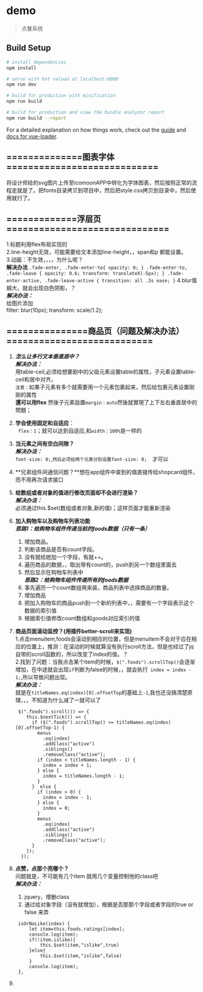 # demo

> 点餐系统

## Build Setup

``` bash
# install dependencies
npm install

# serve with hot reload at localhost:8080
npm run dev

# build for production with minification
npm run build

# build for production and view the bundle analyzer report
npm run build --report
```

For a detailed explanation on how things work, check out the [guide](http://vuejs-templates.github.io/webpack/) and [docs for vue-loader](http://vuejs.github.io/vue-loader).


## ==============图表字体============================
将设计师给的svg图片上传至icomoonAPP中转化为字体图表，然后按照正常的流程走就是了。把fonts目录拷贝到项目中，然后把style.css拷贝到目录中，然后使用就行了。

## =============浮层页==============================
 1.标题利用flex布局实现的<br>
 2.line-height无效，可能需要给文本添加line-height，，span和p 都能设置。<br>
 3.动画：不生效，，，，为什么呢？<br>
    **解决办法**
    ```
    .fade-enter,
    .fade-enter-to{
      opacity: 0;
    }
    .fade-enter-to,
    .fade-leave {
      opacity: 0.6;
      transform: translateX(-5px);
    }
    .fade-enter-active,
    .fade-leave-active {
      transition: all .3s ease;
    }
    ```
 4.blur值越大，就会出现白色阴影，？<br>
   ***解决办法：***<br>
   给图片添加  <br>
      filter: blur(10px);
      transform: scale(1.2);

## ===============商品页（问题及解决办法）===========================
 1. ***怎么让多行文本垂直居中？***<br>
    ***解决办法：***<br>
    用table-ceil,必须给想要剧中的父级元素设置table的属性，子元素设置table-ceil和居中对齐。<br>
    `注意：`如果子元素有多个就需要用一个元素包裹起来，然后给包裹元素设置刚刚的属性<br>
    **還可以用flex** 然後子元素設置``margin：auto``然後就實現了上下左右垂直居中的問題；<br>
 2. **学会使用固定和自适应**：<br>
   ` flex：1`；就可以达到自适应,和`width：100%`是一样的<br>

 3. **当元素之间有空白间隙？**<br>
    ***解决办法：***<br>
    `font-size: 0;`,`然后必须给两个元素分别设置font-size: 0;  `才可以<br>
 4. **兄弟组件间通信问题？**想在app组件中查到的值直接传给shopcard组件，而不用再次请求接口<br>
 5. **给数组或者对象的值进行修改页面却不会进行渲染？**<br>
    ***解决办法：***<br>
    必须通过this.$set(数组或者对象,新的值)；这样页面才能重新渲染<br>
 6. **加入购物车以及购物车列表功能**<br>
    ***思路1：给购物车组件传递当前的foods数据（只有一条）***<br>
    1. 增加商品。<br>
    2. 判断该商品是否有count字段。<br>
    3. 没有就给她加一个字段，有就++。<br>
    4. 遍历商品的数据，，取出带有count的，push到另一个数组里面去<br>
    5. 然后显示在购物车列表中<br>
    ***思路2：给购物车组件传递所有的foods数据***<br>
    1. 事先遍历一个count数组用来装，商品列表中选择商品的数量。<br>
    1. 增加商品<br>
    2. 把加入购物车的商品push到一个新的列表中，，需要有一个字段表示这个数据的索引值<br>
    3. 根据索引值修改count数组和goods对应索引的值<br>
 7. **商品页面滚动监控？(用插件better-scroll来实现)**<br>
    1.点击menuitem,foods会滚动到相应的位置，但是menuitem不会对于应在相应的位置上，推测：在滚动的时候就算没有执行scroll方法，但是也经过了jq自带的scroll函数的，所以改变了index的值。？<br>
    2.找到了问题：当我点击某个item的时候，`$(".foods").scrollTop()`会逐渐增加，在中途就会出现`if`判断为false的时候，，就会执行` index = index - 1;`,所以导致问题出现。<br>
    ***解决办法：***<br>
    就是在`titleNames.eq(index)[0].offsetTop`的基础上`-1`,我也还没搞清楚原理，，，不知道为什么减了一就可以了<br>
    ```
     $(".foods").scroll(() => {
        this.$nextTick(() => {
          if ($(".foods").scrollTop() >= titleNames.eq(index)[0].offsetTop-1) {
            menus
              .eq(index)
              .addClass("active")
              .siblings()
              .removeClass("active");
            if (index < titleNames.length - 1) {
              index = index + 1;
            } else {
              index = titleNames.length - 1;
            }
          }  else {
            if (index > 0) {
              index = index - 1;
            } else {
              index = 0;
            }
            menus
              .eq(index)
              .addClass("active")
              .siblings()
              .removeClass("active");
          }
        });
      });
    ```
8. **点赞，点那个亮哪个？**<br>
    问题就是，不可能有几个item 就用几个变量控制他的class吧<br>
    ***解决办法：***<br>
   1. jquery，增删class
   2. 通过给对象字段（没有就增加），根据是否那那个字段或者字段的true or false 来弄
   ```
    isOrNoLike(index) {
        let item=this.foods.ratings[index];
        console.log(item);
        if(!item.islike){
            this.$set(item,"islike",true)
        }else{
            this.$set(item,"islike",false)            
        }
        console.log(item);
    },
   ```
 9. 

 